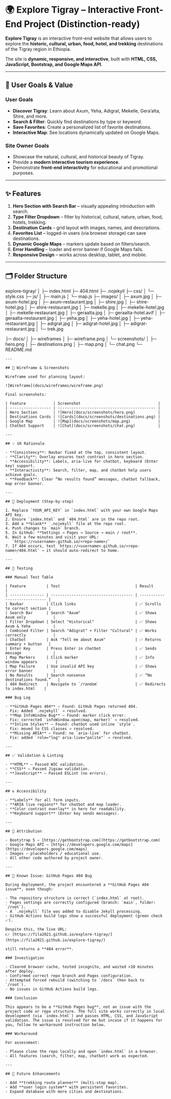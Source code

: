 # 🌍 Explore Tigray – Interactive Front-End Project (Distinction-ready)

**Explore Tigray** is an interactive front-end website that allows users to explore the **historic, cultural, urban, food, hotel, and trekking** destinations of the Tigray region in Ethiopia.

The site is **dynamic, responsive, and interactive**, built with **HTML, CSS, JavaScript, Bootstrap, and Google Maps API**.

---

## 🎯 User Goals & Value

### User Goals

- **Discover Tigray**: Learn about Axum, Yeha, Adigrat, Mekelle, Gera’alta, Shire, and more.
- **Search & Filter**: Quickly find destinations by type or keyword.
- **Save Favorites**: Create a personalized list of favorite destinations.
- **Interactive Map**: See locations dynamically updated on Google Maps.

### Site Owner Goals

- Showcase the natural, cultural, and historical beauty of Tigray.
- Provide a **modern interactive tourism experience**.
- Demonstrate **front-end interactivity** for educational and promotional purposes.

---

## ✨ Features

1. **Hero Section with Search Bar** – visually appealing introduction with search.
2. **Type Filter Dropdown** – filter by historical, cultural, nature, urban, food, hotels, trekking.
3. **Destination Cards** – grid layout with images, names, and descriptions.
4. **Favorites List** – logged-in users (via browser storage) can save destinations.
5. **Dynamic Google Maps** – markers update based on filters/search.
6. **Error Handling** – loader and error banner if Google Maps fails.
7. **Responsive Design** – works across desktop, tablet, and mobile.

---

## 🗂 Folder Structure

explore-tigray/
│
├─ index.html
├─ 404.html
├─ .nojekyll
├─ css/
│ └─ style.css
├─ js/
│ ├─ main.js
│ └─ map.js
├─ images/
│ ├─ axum.jpg
│ ├─ axum-hotel.jpg
│ ├─ axum-restaurant.jpg
│ ├─ shire.jpg
│ ├─ shire-hotel.jpg
│ ├─ shire-restaurant.jpg
│ ├─ mekelle.jpg
│ ├─ mekelle-hotel.jpg
│ ├─ mekelle-restaurant.jpg
│ ├─ geraalta.jpg
│ ├─ geraalta-hotel.avif
│ ├─ geraalta-restaurant.jpg
│ ├─ yeha.jpg
│ ├─ yeha-hotel.jpg
│ ├─ yeha-restaurant.jpg
│ ├─ adigrat.jpg
│ ├─ adigrat-hotel.jpg
│ ├─ adigrat-restaurant.jpg
│ └─ trek.jpg

├─ docs/
│ ├─ wireframes
│ ├─ wireframe.png
│ └─ screenshots/
│ ├─ hero.png
│ ├─ destinations.png
│ ├─ map.png
│ └─ chat.png
└─ README.md

```
---

## 🎨 Wireframe & Screenshots

Wireframe used for planning layout:

![Wireframe](docs/wireframes/wireframe.png)

Final screenshots:

| Feature            | Screenshot                                  |
| ------------------ | ------------------------------------------- |
| Hero Section       | ![Hero](docs/screenshots/hero.png)          |
| Destinations Cards | ![Cards](docs/screenshots/destinations.png) |
| Google Map         | ![Map](docs/screenshots/map.png)            |
| Chatbot Support    | ![Chat](docs/screenshots/chat.png)          |

---

## 💡 UX Rationale

- **Consistency**: Navbar fixed at the top, consistent layout.
- **Clarity**: Overlay ensures text contrast in hero section.
- **Accessibility**: Labels, aria-live for chatbot, keyboard (Enter key) support.
- **Interactivity**: Search, filter, map, and chatbot help users achieve goals.
- **Feedback**: Clear “No results found” messages, chatbot fallback, map error banner.

---

## 🚀 Deployment (Step-by-step)

1. Replace `YOUR_API_KEY` in `index.html` with your own Google Maps API key.
2. Ensure `index.html` and `404.html` are in the repo root.
3. Add a **blank** `.nojekyll` file at the repo root.
4. Push changes to `main` branch.
5. In GitHub: **Settings → Pages → Source → main / root**.
6. Wait a few minutes and visit your URL:
   `https://<username>.github.io/<repo-name>/`
7. If 404 occurs, test `https://<username>.github.io/<repo-name>/404.html` → it should auto-redirect to home.

---

## 🧪 Testing

### Manual Test Table

| Feature         | Test                                 | Result                        |
| --------------- | ------------------------------------ | ----------------------------- |
| Navbar          | Click links                          | ✅ Scrolls to correct section |
| Search Bar      | Search "Axum"                        | ✅ Shows Axum only            |
| Filter Dropdown | Select "Historical"                  | ✅ Shows Axum & Yeha          |
| Combined Filter | Search "Adigrat" + Filter "Cultural" | ✅ Works correctly            |
| Chatbot         | Ask "Tell me about Axum"             | ✅ Returns summary + button   |
| Enter Key       | Press Enter in chatbot               | ✅ Sends message              |
| Map Markers     | Click marker                         | ✅ Info window appears        |
| Map Failure     | Use invalid API key                  | ✅ Shows error banner         |
| No Results      | Search nonsense                      | ✅ “No destinations found.”   |
| 404 Redirect    | Navigate to `/random`                | ✅ Redirects to index.html    |

### Bug Log

- **GitHub Pages 404** – Found: GitHub Pages returned 404.
  Fix: Added `.nojekyll` → resolved.
- **Map InfoWindow Bug** – Found: marker click error.
  Fix: corrected `infoWindow.open(map, marker)` → resolved.
- **Inline Styles** – Found: chatbot used inline `style`.
  Fix: moved to CSS classes → resolved.
- **Missing ARIA** – Found: no `aria-live` for chatbot.
  Fix: added `role="log" aria-live="polite"` → resolved.

---

## ✅ Validation & Linting

- **HTML** – Passed W3C validation.
- **CSS** – Passed Jigsaw validation.
- **JavaScript** – Passed ESLint (no errors).

---

## ♿ Accessibility

- **Labels** for all form inputs.
- **ARIA live regions** for chatbot and map loader.
- **Color contrast overlay** in hero for readability.
- **Keyboard support** (Enter key sends messages).

---

## 🔗 Attribution

- Bootstrap 5 – [https://getbootstrap.com](https://getbootstrap.com)
- Google Maps API – [https://developers.google.com/maps](https://developers.google.com/maps)
- Images – placeholders / educational use.
- All other code authored by project owner.

---

## 🐛 Known Issue: GitHub Pages 404 Bug

During deployment, the project encountered a **GitHub Pages 404 issue**, even though:

- The repository structure is correct (`index.html` at root).
- Pages settings are correctly configured (branch: `main`, folder: `/root`).
- A `.nojekyll` file was added to disable Jekyll processing.
- GitHub Actions build logs show a successful deployment (green check ✅).

Despite this, the live URL:
👉 [https://fila2021.github.io/explore-tigray/](https://fila2021.github.io/explore-tigray/)

still returns a **404 error**.

### Investigation

- Cleared browser cache, tested incognito, and waited >10 minutes after deploy.
- Confirmed correct repo branch and Pages configuration.
- Attempted forced rebuild (switching to `/docs` then back to `/root`).
- No issues in GitHub Actions build logs.

### Conclusion

This appears to be a **GitHub Pages bug**, not an issue with the project code or repo structure. The full site works correctly in local development (via `index.html`) and passes HTML, CSS, and JavaScript validation. The issue is resolved for me but incase if it happens for you, follow te workaround instruction below.

### Workaround

For assessment:

- Please clone the repo locally and open `index.html` in a browser.
- All features (search, filter, map, chatbot) work as expected.

---

## 🔮 Future Enhancements

- Add **trekking route planner** (multi-stop map).
- Add **user login system** with persistent favorites.
- Expand database with more cities and destinations.
```
